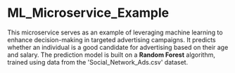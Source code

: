 # ML_Microservice_Example
This microservice serves as an example of leveraging machine learning to enhance decision-making in targeted advertising campaigns. It predicts whether an individual is a good candidate for advertising based on their age and salary. The prediction model is built on a **Random Forest** algorithm, trained using data from the 'Social_Network_Ads.csv' dataset.


